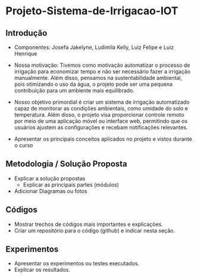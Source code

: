 # Projeto-Sistema-de-Irrigacao-IOT

## Introdução

* Componentes: Josefa Jakelyne, Ludimila Kelly, Luiz Felipe e Luiz Henrique 
* Nossa motivação: Tivemos como motivação automatizar o processo de irrigação para economizar tempo e não ser necessário fazer a irrigação manualmente. Além disso, pensamos na sustentabilidade ambiental, pois otimizando o uso da água, o projeto pode ser uma pequena contribuição para um ambiente mais equilibrado.
* Nosso objetivo primordial é criar um sistema de irrigação automatizado capaz de monitorar as condições ambientais, como umidade do solo e temperatura. Além disso, o projeto visa proporcionar controle remoto por meio de uma aplicação móvel ou interface web, permitindo que os usuários ajustem as configurações e recebam notificações relevantes.

* Apresentar os principais conceitos aplicados no projeto e vistos durante o curso 

## Metodologia / Solução Proposta  

* Explicar a solução propostas 
  * Explicar as principais partes (módulos)  
* Adicionar Diagramas ou fotos 

## Códigos 

* Mostrar trechos de códigos mais importantes e explicações.
* Criar um repositório para o código (github) e indicar nesta seção. 

## Experimentos 

* Apresentar os experimentos ou testes executados. 
* Explicar os resultados. 